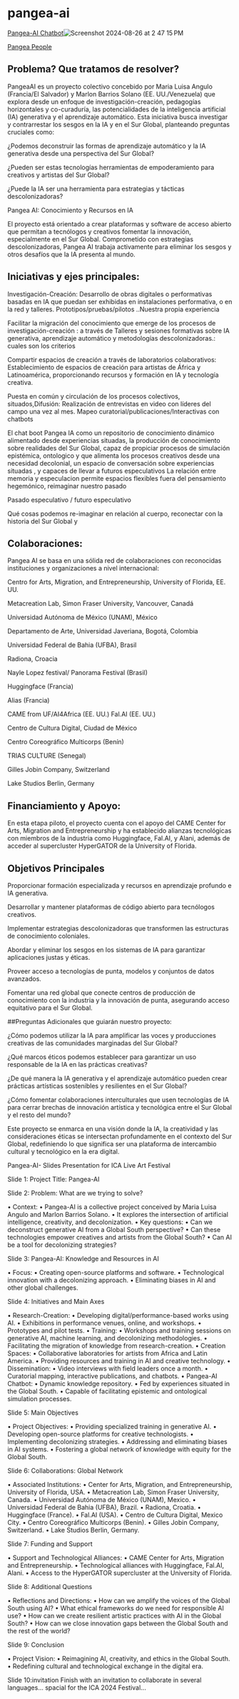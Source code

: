 # pangea-ai

[Pangea-AI Chatbot](https://huggingface.co/chat/conversation/66d6e2d9b8e525d3193c0853)![Screenshot 2024-08-26 at 2 47 15 PM](https://github.com/user-attachments/assets/5b371f06-cdae-4c43-a10d-d4d3441e4b27)

[Pangea People](https://originarios.vercel.app/)

## Problema? Que tratamos de resolver?

PangeaAI es un proyecto colectivo concebido por Maria Luisa Angulo (Francia/El Salvador) y Marlon Barrios Solano (EE. UU./Venezuela) que explora desde un enfoque de investigación-creación, pedagogías horizontales y co-curaduría, las potencialidades de la inteligencia artificial (IA) generativa y el aprendizaje automático. Esta iniciativa busca investigar y contrarrestar los sesgos en la IA y en el Sur Global, planteando preguntas cruciales como:

¿Podemos deconstruir las formas de aprendizaje automático y la IA generativa desde una perspectiva del Sur Global?

¿Pueden ser estas tecnologías herramientas de empoderamiento para creativos y artistas del Sur Global?

¿Puede la IA ser una herramienta para estrategias y tácticas descolonizadoras?

Pangea AI: Conocimiento y Recursos en IA

El proyecto está orientado  a crear plataformas y software de acceso abierto que permitan a tecnólogos y creativos fomentar la innovación, especialmente en el Sur Global. Comprometido con estrategias descolonizadoras, Pangea AI trabaja activamente para eliminar los sesgos y otros desafíos que la IA presenta al mundo.

## Iniciativas y ejes principales:  

Investigación-Creación: Desarrollo de obras digitales o performativas basadas en IA que puedan ser exhibidas en instalaciones performativa, o en la red y talleres.  Prototipos/pruebas/pilotos  ..Nuestra propia experiencia

Facilitar la migración del conocimiento que emerge de los procesos de investigación-creación : a través de Talleres y sesiones formativas sobre IA generativa, aprendizaje automático y metodologías descolonizadoras.: cuales son los criterios

Compartir espacios de creación a través de laboratorios colaborativos: Establecimiento de espacios de creación para artistas de África y Latinoamérica, proporcionando recursos y formación en IA y tecnología creativa. 

Puesta en común y circulación de los procesos colectivos, situados,Difusión: Realización de entrevistas en video con líderes del campo una vez al mes. Mapeo curatorial/publicaciones/Interactivas con chatbots

El chat boot Pangea IA como un repositorio de conocimiento dinámico alimentado desde experiencias situadas, la producción de conocimiento sobre realidades del Sur Global, capaz de propiciar procesos de simulación epistémica, ontologico y  que alimenta los procesos creativos desde una necesidad decolonial, un espacio de conversación sobre experiencias situadas , y capaces de llevar a futuros especulativos 
La relación entre memoria y especulacion permite espacios flexibles fuera del pensamiento hegemónico, reimaginar nuestro pasado

Pasado especulativo / futuro especulativo

Qué cosas podemos re-imaginar en relación al cuerpo, reconectar con la historia del Sur Global y 


## Colaboraciones:

Pangea AI se basa en una sólida red de colaboraciones con reconocidas instituciones y organizaciones a nivel internacional:

Centro for Arts, Migration, and Entrepreneurship, University of Florida, EE. UU.

Metacreation Lab, Simon Fraser University, Vancouver, Canadá

Universidad Autónoma de México (UNAM), México

Departamento de Arte, Universidad Javeriana, Bogotá, Colombia

Universidad Federal de Bahia (UFBA), Brasil

Radiona, Croacia

Nayle Lopez festival/ Panorama Festival (Brasil)

Huggingface (Francia)

Alias (Francia)

CAME from UF/AI4Africa (EE. UU.)
Fal.AI (EE. UU.)

Centro de Cultura Digital, Ciudad de México

Centro Coreográfico Multicorps (Benín)

TRIAS CULTURE (Senegal)

Gilles Jobin Company, Switzerland

Lake Studios Berlin, Germany

## Financiamiento y Apoyo:

En esta etapa piloto, el proyecto cuenta con el apoyo del CAME Center for Arts, Migration and Entrepreneurship y ha establecido alianzas tecnológicas con miembros de la industria como Huggingface, Fal.AI, y Alani, además de acceder al supercluster HyperGATOR de la University of Florida.

## Objetivos Principales


Proporcionar formación especializada y recursos en aprendizaje profundo e IA generativa.

Desarrollar y mantener plataformas de código abierto para tecnólogos creativos.

Implementar estrategias descolonizadoras que transformen las estructuras de conocimiento coloniales.

Abordar y eliminar los sesgos en los sistemas de IA para garantizar aplicaciones justas y éticas.

Proveer acceso a tecnologías de punta, modelos y conjuntos de datos avanzados.

Fomentar una red global que conecte centros de producción de conocimiento con la industria y la innovación de punta, asegurando acceso equitativo para el Sur Global.

##Preguntas Adicionales que guiarán nuestro proyecto:

¿Cómo podemos utilizar la IA para amplificar las voces y producciones creativas de las comunidades marginadas del Sur Global?

¿Qué marcos éticos podemos establecer para garantizar un uso responsable de la IA en las prácticas creativas?

¿De qué manera la IA generativa y el aprendizaje automático pueden crear prácticas artísticas sostenibles y resilientes en el Sur Global?

¿Cómo fomentar colaboraciones interculturales que usen tecnologías de IA para cerrar brechas de innovación artística y tecnológica entre el Sur Global y el resto del mundo?

Este proyecto se enmarca en una visión donde la IA, la creatividad y las consideraciones éticas se intersectan profundamente en el contexto del Sur Global, redefiniendo lo que significa ser una plataforma de intercambio cultural y tecnológico en la era digital.


Pangea-AI- Slides Presentation for  ICA Live Art Festival

Slide 1: Project Title: Pangea-AI

Slide 2: Problem: What are we trying to solve?

• Context:
• Pangea-AI is a collective project conceived by Maria Luisa Angulo and Marlon Barrios Solano.
• It explores the intersection of artificial intelligence, creativity, and decolonization.
• Key questions:
• Can we deconstruct generative AI from a Global South perspective?
• Can these technologies empower creatives and artists from the Global South?
• Can AI be a tool for decolonizing strategies?
		
Slide 3: Pangea-AI: Knowledge and Resources in AI

• Focus:
• Creating open-source platforms and software.
• Technological innovation with a decolonizing approach.
• Eliminating biases in AI and other global challenges.
		
Slide 4: Initiatives and Main Axes

• Research-Creation:
• Developing digital/performance-based works using AI.
• Exhibitions in performance venues, online, and workshops.
• Prototypes and pilot tests.
• Training:
• Workshops and training sessions on generative AI, machine learning, and decolonizing methodologies.
• Facilitating the migration of knowledge from research-creation.
• Creation Spaces:
• Collaborative laboratories for artists from Africa and Latin America.
• Providing resources and training in AI and creative technology.
• Dissemination:
• Video interviews with field leaders once a month.
• Curatorial mapping, interactive publications, and chatbots.
• Pangea-AI Chatbot:
• Dynamic knowledge repository.
• Fed by experiences situated in the Global South.
• Capable of facilitating epistemic and ontological simulation processes.
		
Slide 5: Main Objectives

• Project Objectives:
• Providing specialized training in generative AI.
• Developing open-source platforms for creative technologists.
• Implementing decolonizing strategies.
• Addressing and eliminating biases in AI systems.
• Fostering a global network of knowledge with equity for the Global South.
		
Slide 6: Collaborations: Global Network

• Associated Institutions:
• Center for Arts, Migration, and Entrepreneurship, University of Florida, USA.
• Metacreation Lab, Simon Fraser University, Canada.
• Universidad Autónoma de México (UNAM), Mexico.
• Universidad Federal de Bahia (UFBA), Brazil.
• Radiona, Croatia.
• Huggingface (France).
• Fal.AI (USA).
• Centro de Cultura Digital, Mexico City.
• Centro Coreográfico Multicorps (Benin).
• Gilles Jobin Company, Switzerland.
• Lake Studios Berlin, Germany.
		
Slide 7: Funding and Support

• Support and Technological Alliances:
• CAME Center for Arts, Migration and Entrepreneurship.
• Technological alliances with Huggingface, Fal.AI, Alani.
• Access to the HyperGATOR supercluster at the University of Florida.
		
Slide 8: Additional Questions

• Reflections and Directions:
• How can we amplify the voices of the Global South using AI?
• What ethical frameworks do we need for responsible AI use?
• How can we create resilient artistic practices with AI in the Global South?
• How can we close innovation gaps between the Global South and the rest of the world?
		
Slide 9: Conclusion

• Project Vision:
• Reimagining AI, creativity, and ethics in the Global South.
• Redefining cultural and technological exchange in the digital era.
 
Slide 10:invitation
Finish with an invitation to collaborate in several languages... spacial for the ICA 2024 Festival...
